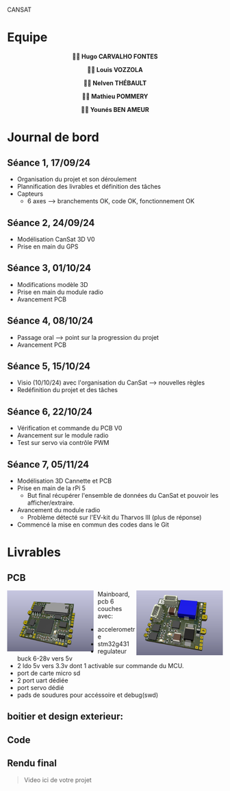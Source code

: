 # <Notre Projet>
CANSAT
# Equipe

<div align="center">

   **🙋‍♂️ Hugo CARVALHO FONTES**

   **🙋‍♂️ Louis VOZZOLA**

   **🙋‍♂️ Nelven THÉBAULT**

   **🙋‍♂️ Mathieu POMMERY**

   **🙋‍♂️ Younés BEN AMEUR**

</div>

# Journal de bord

## Séance 1, 17/09/24
- Organisation du projet et son déroulement
- Plannification des livrables et définition des tâches
- Capteurs
   - 6 axes --> branchements OK, code OK, fonctionnement OK
## Séance 2, 24/09/24
- Modélisation CanSat 3D V0
- Prise en main du GPS
## Séance 3, 01/10/24
- Modifications modèle 3D
- Prise en main du module radio
- Avancement PCB
## Séance 4, 08/10/24
- Passage oral --> point sur la progression du projet
- Avancement PCB
## Séance 5, 15/10/24
- Visio (10/10/24) avec l'organisation du CanSat --> nouvelles règles
- Redéfinition du projet et des tâches

## Séance 6, 22/10/24
- Vérification et commande du PCB V0
- Avancement sur le module radio
- Test sur servo via contrôle PWM

## Séance 7, 05/11/24
- Modélisation 3D Cannette et PCB
- Prise en main de la rPi 5
   - But final récupérer l'ensemble de données du CanSat et pouvoir les afficher/extraire.
- Avancement du module radio
   - Problème détecté sur l'EV-kit du Tharvos III (plus de réponse)
- Commencé la mise en commun des codes dans le Git

# Livrables
## PCB
   <img src="./IMG/pcb v1 top.png" alt="TOP" style="float: left; width: 40%; margin-right: 10px;">
   <img src="./IMG/pcb v1 bottom.png" alt="BOT" style="float: right; width: 40%">

  Mainboard, pcb 6 couches avec:
  * accelerometre
  * stm32g431
  * regulateur buck 6-28v vers 5v
  * 2 ldo 5v vers 3.3v dont 1 activable sur commande du MCU.
  * port de carte micro sd
  * 2 port uart dédiée
  * port servo dédié
  * pads de soudures pour accéssoire et debug(swd)


   ## boitier et design exterieur:

 
## Code






                                                                                                                                                                                                                                            
                                                                                                                                                                                                                                            
                                                                                                                                                                                                                                            
                                                                                                                                                                                                                                            
                                                                                                                                                                                                                                            
                                                                                                                                                                                                                                            
                                                                                                                                                                                                                                            
                                                                                                                                                                                                                                            
                                                                                                                                                                                                                                            
                                                                                                                                                                                                                                            
                                                                                                                                                                                                                                            
                                                                                                                                                                                                                                            
                                                                                                                                                                                                                                            
                                                                                                                                                                                                                                            
                                                                                                                                                                                                                                            
                                                                                                                                                                                                                                            
                                                                                                                                                                                                                                            
                                                                                                                                                                                                                                            
                                                                                                                                                                                                                                            
                                                                                                                                                                                                                                            
                                                                                                                                                                                                                                            
                                                                                                                                                                                                                                            
                                                                                                                                                                                                                                            
                                                                                                                                                                                                                                            
                                                                                                                                                                                                                                            
                                                                                                                                                                                                                                            
                                                                                                                                                                                                                                            
                                                                                                                                                                                                                                            
                                                                                                                                                                                                                                            
                                                                                                                                                                                                                                            
                                                                                                                                                                                                                                            
                                                                                                                                                                                                                                            
                                                                                                                                                                                                                                            
                                                                                                                                                                                                                                            
                                                                                                                                                                                                                                            
                                                                                                                                                                                                                                            
                                                                                                                                                                                                                                            
                                                                                                                                                                                                                                            
                                                                                                                                                                                                                                            
                                                                                                                                                                                                                                            
                                                                                                                                                                                                                                            
                                                                                                                                                                                                                                            
                                                                                                                                                                                                                                                                                                                                                                                                                                                                                                                                                                                                                                                                                                                                                                                                                                                                                                                                                                                                                                                                                                                                                                                                                                                                                                                                                                                                                                                                                                                                                                                                                                                                                                                                                                                                                                                                                                                                                                                                                                                                                                                                                                                                                                                                                                                                                                                                                                                                                                                                                                                                                                                                                                                                                                                                                                                                                                                                                                                                                                                                                                                                                                                                                                                                                                                                                                                                                                                                                                                                                                                                                                                                                                                                                                                                                                                                                                                                                                                                                                                                                                                                                                                                                                                                                                                                                                                                                                                                                                                                                                                                                                                                                                                                                                                                                                                                                                                                                                                                                                                                                                                                                                                                                                                                                                                                                                                                                                                                                                                                                                                                                                                                                                                                                                                                                                                                                                                                                                                                                                                                                                                                                                                                                                                                                                                                                                                                                                                                                                                                                                                                                                                                                                                                                                                                                                                                                                                                                                                                                                                                                                                                                                                                                                                                                                                                                                                                                                                                                                                                                                                                                                                                                                                                                                                                                                                                                                                                                                                                                                                                                                                                                                                                                                                                                                                                                                                                                                                                                                                                                                                                                                                                                                                                                                                                                                                                                                                                                                                                                                                                                                                                                                                                                                                                                                                                                                                                                                                                                                                                                                                                                                                                                                                                                                                                                                                                                                                                                                                                                                                                                                                                                                                                                                                                                                                                                                                                                                                                                                                                                                                                                                                                                                                                                                                                                                                                                                                                                                                                                                                                                                                                                                                                                                                                                                                                                                                                                                                                                                                                                                                                                                                                                                                                                                                                                                                                                                                                                                                                                                                                                                                                                                                                                                                                                                                                                                                                                                                                                                                                                                                                                                                                                                                                                                                                                                                                                                                                                                                                                                                                                                                                                                                                                                                                                                                                                                                                                                                                                                                                                                                                                                                                                                                                                                                                                                                                                                                                                                                                                                                                                                                                                                                                                                                                                                                                                                                                                                                                                                                                                                                                                                                                                                                                                                                                                                                                                                                                                                                                                                                                                                                                                                                                                                                                                                                                                                                                                                                                                                                                                                                                                                                                                                                                                                                                                                                                                                                                                                                                                                                                                                                                                                                                                                                                                                                                                                                                                                                                                                                                                                                                                                                                                                                                                                                                                                                                                                                                                                                                                                                                                                                                                                                                                                                                                                                                                                                                                                                                                                                                                                                                                                                                                                                                  

## Rendu final
> Video ici de votre projet
